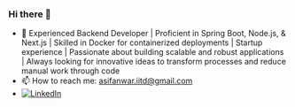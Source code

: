 ### Hi there 👋
- 🚀  Experienced Backend Developer | Proficient in Spring Boot, Node.js, & Next.js | Skilled in Docker for containerized deployments | Startup experience | Passionate about building scalable and robust applications | Always looking for innovative ideas to transform processes and reduce manual work through code
- 📫 How to reach me: asifanwar.iitd@gmail.com
- [![LinkedIn](https://img.shields.io/badge/LinkedIn-Profile-blue)](https://www.linkedin.com/in/asif-anwar0)

<!--
**asifanwar007/asifanwar007** is a ✨ _special_ ✨ repository because its `README.md` (this file) appears on your GitHub profile.

Here are some ideas to get you started:

- 🔭 I’m currently working on ...
- 🌱 I’m currently learning ...
- 👯 I’m looking to collaborate on ...
- 🤔 I’m looking for help with ...
- 💬 Ask me about ...
- 📫 How to reach me: ...
- 😄 Pronouns: ...
- ⚡ Fun fact: ...
-->
